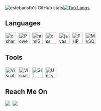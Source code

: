 ![estebanstb's GitHub stats](https://github-readme-stats.vercel.app/api?username=estebanstb&show_icons=true&theme=radical)[![Top Langs](https://github-readme-stats.vercel.app/api/top-langs/?username=estebanstb&layout=compact&theme=vision-friendly-dark)](https://github.com/anuraghazra/github-readme-stats)

## Languages
<p>
<img src="https://cdn.jsdelivr.net/gh/devicons/devicon/icons/csharp/csharp-original.svg" alt="csharp" width="35" height="35" title="C#"/>&nbsp;
<img src="https://cdn.jsdelivr.net/gh/devicons/devicon@latest/icons/powershell/powershell-original.svg" width="35" height="35" title="PowerShell"/>&nbsp;
<img src="https://cdn.jsdelivr.net/gh/devicons/devicon/icons/html5/html5-original.svg" alt="html5" width="35" height="35" title="HTML5"/>&nbsp;
<img src="https://cdn.jsdelivr.net/gh/devicons/devicon/icons/css3/css3-original.svg" alt="css" width="35" height="35" title="CSS3"/>&nbsp;
<img src="https://cdn.jsdelivr.net/gh/devicons/devicon/icons/javascript/javascript-original.svg" alt="javascript" width="35" height="35" title="JavaScript"/>&nbsp;
<img src="https://cdn.jsdelivr.net/gh/devicons/devicon@latest/icons/php/php-original.svg" width="35" height="35" title="PHP"/>&nbsp;
<img src="https://cdn.jsdelivr.net/gh/devicons/devicon@latest/icons/mysql/mysql-original.svg" width="35" height="35" title="MySQL"/>&nbsp;
</p>

## Tools
<p>
<img src="https://cdn.jsdelivr.net/gh/devicons/devicon/icons/vscode/vscode-original.svg" width="35" height="35" title="Visual Studio Code"/>&nbsp;
<img src="https://cdn.jsdelivr.net/gh/devicons/devicon@latest/icons/visualstudio/visualstudio-original.svg" width="35" height="35" title="Visual Studio"/>&nbsp;
<img src="https://cdn.jsdelivr.net/gh/devicons/devicon@latest/icons/git/git-original.svg" width="35" height="35" title="Git"/>&nbsp;
<img src="https://cdn.jsdelivr.net/gh/devicons/devicon@latest/icons/unity/unity-original.svg" width="35" height="35" title="Unity"/>&nbsp;
</p>

## Reach Me On
<a href="https://www.linkedin.com/in/esteban-lebet-2779a6270/"><img src="https://img.shields.io/badge/linkedin-%230077B5.svg?&style=for-the-badge&logo=linkedin&logoColor=white" /></a>&nbsp;
<a href="mailto:esteban.lebet@gmail.com?subject=Hello%20Esteban,%20From%20Github"><img src="https://img.shields.io/badge/gmail-%23D14836.svg?&style=for-the-badge&logo=gmail&logoColor=white" /></a>&nbsp;
